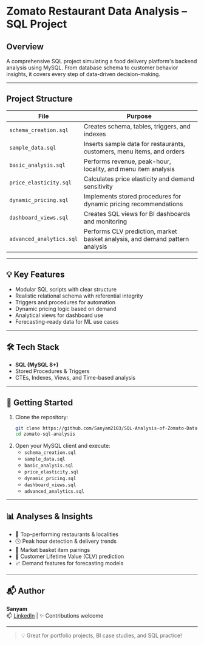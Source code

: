 #  Zomato Restaurant Data Analysis – SQL Project

##  Overview
A comprehensive SQL project simulating a food delivery platform's backend analysis using MySQL. From database schema to customer behavior insights, it covers every step of data-driven decision-making.

---

##  Project Structure
| File | Purpose |
|------|---------|
| `schema_creation.sql` | Creates schema, tables, triggers, and indexes |
| `sample_data.sql` | Inserts sample data for restaurants, customers, menu items, and orders |
| `basic_analysis.sql` | Performs revenue, peak-hour, locality, and menu item analysis |
| `price_elasticity.sql` | Calculates price elasticity and demand sensitivity |
| `dynamic_pricing.sql` | Implements stored procedures for dynamic pricing recommendations |
| `dashboard_views.sql` | Creates SQL views for BI dashboards and monitoring |
| `advanced_analytics.sql` | Performs CLV prediction, market basket analysis, and demand pattern analysis |

---

## 💡 Key Features
- Modular SQL scripts with clear structure
- Realistic relational schema with referential integrity
- Triggers and procedures for automation
- Dynamic pricing logic based on demand
- Analytical views for dashboard use
- Forecasting-ready data for ML use cases

---

## 🛠️ Tech Stack
- **SQL (MySQL 8+)**
- Stored Procedures & Triggers
- CTEs, Indexes, Views, and Time-based analysis

---

## 🚀 Getting Started
1. Clone the repository:
   ```bash
   git clone https://github.com/Sanyam2103/SQL-Analysis-of-Zomato-Data.git
   cd zomato-sql-analysis
   ```
2. Open your MySQL client and execute:
   - `schema_creation.sql`
   - `sample_data.sql`
   - `basic_analysis.sql`
   - `price_elasticity.sql`
   - `dynamic_pricing.sql`
   - `dashboard_views.sql`
   - `advanced_analytics.sql`

---

## 📊 Analyses & Insights
- 🏪 Top-performing restaurants & localities
- 🕓 Peak hour detection & delivery trends
- 🧺 Market basket item pairings
- 💸 Customer Lifetime Value (CLV) prediction
- 📈 Demand features for forecasting models

---

## 📬 Author
**Sanyam**  
📫 [LinkedIn](https://www.linkedin.com) | ✨ Contributions welcome

---

> 💡 Great for portfolio projects, BI case studies, and SQL practice!

